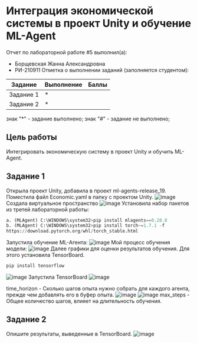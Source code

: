 # Интеграция экономической системы в проект Unity и обучение ML-Agent
Отчет по лабораторной работе #5 выполнил(а):
- Борщевская Жанна Александровна
- РИ-210911
Отметка о выполнении заданий (заполняется студентом):

| Задание | Выполнение | Баллы |
| ------ | ------ | ------ |
| Задание 1 | * |  |
| Задание 2 | * |  |

знак "*" - задание выполнено; знак "#" - задание не выполнено;
## Цель работы 
Интегрировать экономическую систему в проект Unity и обучить ML-Agent. 
## Задание 1
Открыла проект Unity, добавила в проект ml-agents-release_19. Поместила файл Economic.yaml в папку с проектом Unity. 
![image](https://user-images.githubusercontent.com/114568072/205131224-4cc351ea-6345-4962-8332-d6fc21f477a6.png)
Создала виртуальное пространство
![image](https://user-images.githubusercontent.com/114568072/205131919-003b492a-f029-4600-a9ff-992b400a9a5f.png)
Установила набор пакетов из третей лабораторной работы:
```py
a. (MLAgent) C:\WINDOWS\system32>pip install mlagents==0.28.0
b. (MLAgent) C:\WINDOWS\system32>pip install torch~=1.7.1 -f
https://download.pytorch.org/whl/torch_stable.html
```
Запустила обучение ML-Агента:
![image](https://user-images.githubusercontent.com/114568072/205132114-ee37f116-d2ab-435a-8b67-21868e2d3af0.png)
Мой процесс обучения модели:
![image](https://user-images.githubusercontent.com/114568072/205132259-172a24e2-99b3-407d-83a1-32a76aff358a.png)
Далее графики для оценки результатов обучения. Для этого
установила TensorBoard. 
```py
pip install tensorflow
```
![image](https://user-images.githubusercontent.com/114568072/205132571-9df59bae-2fc3-42c8-8297-952e5083d95b.png)
Запустила TensorBoard
![image](https://user-images.githubusercontent.com/114568072/205137968-a44b2d88-99b0-4e8c-9cc2-84baf7c892d6.png)

time_horizon - Сколько шагов опыта нужно собрать для каждого агента, прежде чем добавлять его в буфер опыта.
![image](https://user-images.githubusercontent.com/114568072/205134481-8180d215-8428-4aef-b292-53ae1f495a73.png)
![image](https://user-images.githubusercontent.com/114568072/205134708-77fb5add-5ce6-408e-889f-f94b464299c9.png)
max_steps - Общее количество шагов, влияет на длительность обучения.
## Задание 2
Опишите результаты, выведенные в TensorBoard. 
![image](https://user-images.githubusercontent.com/114568072/205135485-09653b58-b3fe-41b3-9cbc-9c9900787edd.png)
